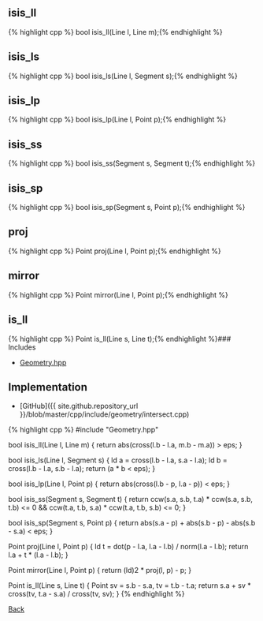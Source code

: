 ## isis_ll

{% highlight cpp %}
bool isis_ll(Line l, Line m);{% endhighlight %}

## isis_ls

{% highlight cpp %}
bool isis_ls(Line l, Segment s);{% endhighlight %}

## isis_lp

{% highlight cpp %}
bool isis_lp(Line l, Point p);{% endhighlight %}

## isis_ss

{% highlight cpp %}
bool isis_ss(Segment s, Segment t);{% endhighlight %}

## isis_sp

{% highlight cpp %}
bool isis_sp(Segment s, Point p);{% endhighlight %}

## proj

{% highlight cpp %}
Point proj(Line l, Point p);{% endhighlight %}

## mirror

{% highlight cpp %}
Point mirror(Line l, Point p);{% endhighlight %}

## is_ll

{% highlight cpp %}
Point is_ll(Line s, Line t);{% endhighlight %}### Includes

- [Geometry.hpp](Geometry)

## Implementation

- [GitHub]({{ site.github.repository_url }}/blob/master/cpp/include/geometry/intersect.cpp)

{% highlight cpp %}
#include "Geometry.hpp"

bool isis_ll(Line l, Line m) {
  return abs(cross(l.b - l.a, m.b - m.a)) > eps;
}

bool isis_ls(Line l, Segment s) {
  ld a = cross(l.b - l.a, s.a - l.a);
  ld b = cross(l.b - l.a, s.b - l.a);
  return (a * b < eps);
}

bool isis_lp(Line l, Point p) {
  return abs(cross(l.b - p, l.a - p)) < eps;
}

bool isis_ss(Segment s, Segment t) {
  return ccw(s.a, s.b, t.a) * ccw(s.a, s.b, t.b) <= 0 &&
    ccw(t.a, t.b, s.a) * ccw(t.a, t.b, s.b) <= 0;
}

bool isis_sp(Segment s, Point p) {
  return abs(s.a - p) + abs(s.b - p) - abs(s.b - s.a) < eps;
}

Point proj(Line l, Point p) {
  ld t = dot(p - l.a, l.a - l.b) / norm(l.a - l.b);
  return l.a + t * (l.a - l.b);
}

Point mirror(Line l, Point p) {
  return (ld)2 * proj(l, p) - p;
}

Point is_ll(Line s, Line t) {
  Point sv = s.b - s.a, tv = t.b - t.a;
  return s.a + sv * cross(tv, t.a - s.a) / cross(tv, sv);
}
{% endhighlight %}

[Back](../..)
